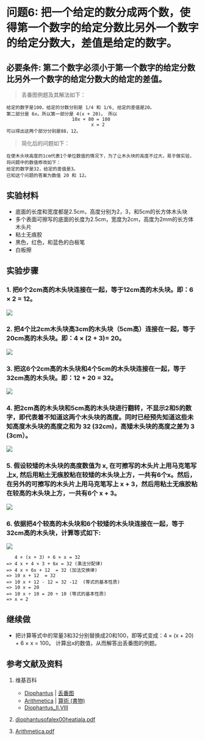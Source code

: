 # 问题6: 把一个给定的数分成两个数，使得第一个数字的给定分数比另外一个数字的给定分数大，差值是给定的数字。

## 必要条件: 第二个数字必须小于第一个数字的给定分数比另外一个数字的给定分数大的给定的差值。

> 丢番图例题及其解法如下：
>    
	给定的数字是100，给定的分数分别是 1/4 和 1/6, 给定的差值是20。
	第二部分是 6x。所以第一部分是 4(x + 20)。 所以 
	                        10x + 80 = 100
	                               x = 2
	可以得出这两个部分分别是88，12。

> 简化后的问题如下：
>  
	在使木头块高度的1cm代表1个单位数值的情况下，为了让木头块的高度不过大，易于做实验，将问题中的数值修改如下：
	给定的数字是32，给定的差值是3。
	已知这个问题的答案为数值 20 和 12。

## 实验材料

- 底面的长度和宽度都是2.5cm，高度分别为2，3，和5cm的长方体木头块
- 多个表面可擦写的底面的长度为2.5cm，宽度为2cm，高度为2mm的长方体木头片
- 粘土无痕胶
- 黑色，红色，和蓝色的白板笔
- 白板擦

## 实验步骤

### 1. 把6个2cm高的木头块连接在一起，等于12cm高的木头块。即：6 × 2 = 12。
![](/images/函数和极限/丢番图的《算术》中典型的推演实验/卷1/问题6/1a1.jpg)

### 2. 把4个比2cm木头块高3cm的木头块（5cm高）连接在一起，等于20cm高的木头块。即：4 × (2 + 3)= 20。
![](/images/函数和极限/丢番图的《算术》中典型的推演实验/卷1/问题6/1a2.jpg)

### 3. 把这6个2cm高的木头块和4个5cm的木头块连接在一起，等于32cm高的木头块。即：12 + 20 = 32。
![](/images/函数和极限/丢番图的《算术》中典型的推演实验/卷1/问题6/1a3.jpg)

### 4. 把2cm高的木头块和5cm高的木头块进行翻转，不显示2和5的数字，即代表着不知道这两个木头块的高度。同时已经预先知道这些未知高度木头块的高度之和为 32 (32cm)，高矮木头块的高度之差为 3 (3cm）。
![](/images/函数和极限/丢番图的《算术》中典型的推演实验/卷1/问题6/1a4.jpg)

### 5. 假设较矮的木头块的高度数值为 x, 在可擦写的木头片上用马克笔写上x, 然后用粘土无痕胶粘在较矮的木头块上方，一共有6个x。然后，在另外的可擦写的木头片上用马克笔写上 x + 3，然后用粘土无痕胶粘在较高的木头块上方，一共有6个 x + 3。
![](/images/函数和极限/丢番图的《算术》中典型的推演实验/卷1/问题6/1a5.jpg)

### 6. 依据把4个较高的木头块和6个较矮的木头块连接在一起，等于32cm高的木头块，计算等式如下:
![](/images/函数和极限/丢番图的《算术》中典型的推演实验/卷1/问题6/1a6.jpg)

       4 × (x + 3) + 6 × x = 32
	=> 4 x + 4 × 3 + 6x = 32 (乘法分配律)
	=> 4 x + 6x + 12  = 32 (加法交换律)
	=> 10 x + 12  = 32
	=> 10 x + 12 - 12 = 32 -12  (等式的基本性质)
	=> 10 x = 20
	=> 10 x ÷ 10 = 20 ÷ 10 (等式的基本性质)
	=> x = 2

## 继续做

- 把计算等式中的常量3和32分别替换成20和100，即等式变成：4 × (x + 20) + 6 × x = 100。 计算出x的数值，从而解答出丢番图的例题。

## 参考文献及资料

1. 维基百科
	- [Diophantus](https://en.wikipedia.org/wiki/Diophantus) | [丢番图](https://zh.wikipedia.org/wiki/丢番图) 
	- [Arithmetica](https://en.wikipedia.org/wiki/Arithmetica) | [算術 (書物)](https://ja.wikipedia.org/wiki/%E7%AE%97%E8%A1%93_(%E6%9B%B8%E7%89%A9)) 
	- [Diophantus_II.VIII](https://en.wikipedia.org/wiki/Diophantus_II.VIII) 

2. [diophantusofalex00heatiala.pdf](https://archive.org/download/diophantusofalex00heatiala/diophantusofalex00heatiala.pdf) 
3. [Arithmetica.pdf](https://staff.um.edu.mt/jmus1/Diophantus.pdf) 



